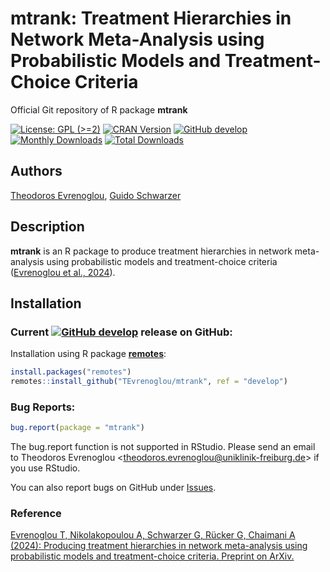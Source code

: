 # mtrank: Treatment Hierarchies in Network Meta-Analysis using Probabilistic Models and Treatment-Choice Criteria

Official Git repository of R package **mtrank**

[![License: GPL (>=2)](https://img.shields.io/badge/license-GPL-blue)](https://www.gnu.org/licenses/old-licenses/gpl-2.0.en.html)
[![CRAN Version](https://www.r-pkg.org/badges/version/mtrank)](https://cran.r-project.org/package=mtrank)
[![GitHub develop](https://img.shields.io/badge/develop-0.1--1-purple)](https://img.shields.io/badge/develop-0.1--1-purple)
[![Monthly Downloads](https://cranlogs.r-pkg.org/badges/mtrank)](https://cranlogs.r-pkg.org/badges/mtrank)
[![Total Downloads](https://cranlogs.r-pkg.org/badges/grand-total/mtrank)](https://cranlogs.r-pkg.org/badges/grand-total/mtrank)


## Authors

[Theodoros Evrenoglou](https://orcid.org/0000-0003-3336-8058),
[Guido Schwarzer](https://orcid.org/0000-0001-6214-9087)


## Description

**mtrank** is an R package to produce treatment hierarchies in network meta-analysis using probabilistic models and treatment-choice criteria ([Evrenoglou et al., 2024](https://arxiv.org/abs/2406.10612)).


## Installation

<!--
### Current stable [![CRAN Version](https://www.r-pkg.org/badges/version/mtrank)](https://cran.r-project.org/package=mtrank) release:
```r
install.packages("mtrank")
```
-->

### Current [![GitHub develop](https://img.shields.io/badge/develop-0.1--1-purple)](https://img.shields.io/badge/develop-0.1--1-purple) release on GitHub:

Installation using R package
[**remotes**](https://cran.r-project.org/package=remotes):
```r
install.packages("remotes")
remotes::install_github("TEvrenoglou/mtrank", ref = "develop")
```

### Bug Reports:

```r
bug.report(package = "mtrank")
```

The bug.report function is not supported in RStudio. Please send an email to Theodoros Evrenoglou <<theodoros.evrenoglou@uniklinik-freiburg.de>> if you use RStudio.

You can also report bugs on GitHub under [Issues](https://github.com/TEvrenoglou/mtrank/issues/).


### Reference

[Evrenoglou T, Nikolakopoulou A, Schwarzer G, Rücker G, Chaimani A (2024): Producing treatment hierarchies in network meta-analysis using probabilistic models and treatment-choice criteria. Preprint on ArXiv.](https://doi.org/10.48550/arXiv.2406.10612)
